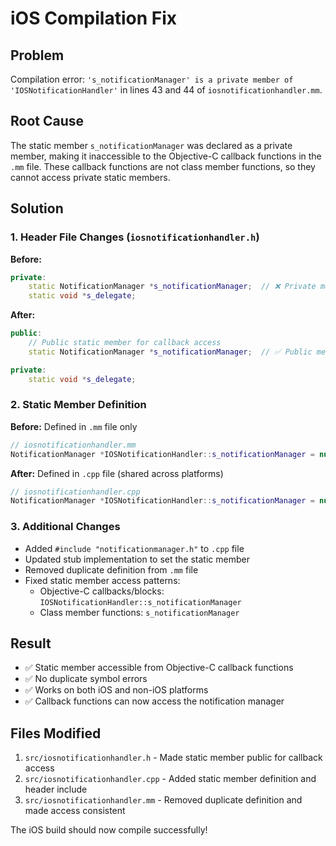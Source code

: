 # iOS Compilation Fix

## Problem
Compilation error: `'s_notificationManager' is a private member of 'IOSNotificationHandler'` in lines 43 and 44 of `iosnotificationhandler.mm`.

## Root Cause
The static member `s_notificationManager` was declared as a private member, making it inaccessible to the Objective-C callback functions in the `.mm` file. These callback functions are not class member functions, so they cannot access private static members.

## Solution

### 1. Header File Changes (`iosnotificationhandler.h`)
**Before:**
```cpp
private:
    static NotificationManager *s_notificationManager;  // ❌ Private member
    static void *s_delegate;
```

**After:**
```cpp
public:
    // Public static member for callback access
    static NotificationManager *s_notificationManager;  // ✅ Public member

private:
    static void *s_delegate;
```

### 2. Static Member Definition
**Before:** Defined in `.mm` file only
```cpp
// iosnotificationhandler.mm
NotificationManager *IOSNotificationHandler::s_notificationManager = nullptr;
```

**After:** Defined in `.cpp` file (shared across platforms)
```cpp
// iosnotificationhandler.cpp
NotificationManager *IOSNotificationHandler::s_notificationManager = nullptr;
```

### 3. Additional Changes
- Added `#include "notificationmanager.h"` to `.cpp` file
- Updated stub implementation to set the static member
- Removed duplicate definition from `.mm` file
- Fixed static member access patterns:
  - Objective-C callbacks/blocks: `IOSNotificationHandler::s_notificationManager`
  - Class member functions: `s_notificationManager`

## Result
- ✅ Static member accessible from Objective-C callback functions
- ✅ No duplicate symbol errors
- ✅ Works on both iOS and non-iOS platforms
- ✅ Callback functions can now access the notification manager

## Files Modified
1. `src/iosnotificationhandler.h` - Made static member public for callback access
2. `src/iosnotificationhandler.cpp` - Added static member definition and header include
3. `src/iosnotificationhandler.mm` - Removed duplicate definition and made access consistent

The iOS build should now compile successfully!